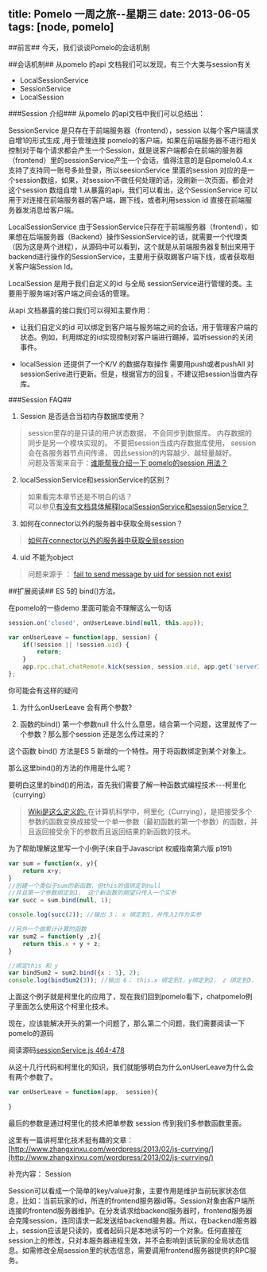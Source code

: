 title: Pomelo 一周之旅--星期三
date: 2013-06-05
tags: [node, pomelo]
---

##前言##
今天，我们谈谈Pomelo的会话机制
<!--more-->

##会话机制##
从pomelo 的api 文档我们可以发现，有三个大类与session有关

* LocalSessionService
* SessionService
* LocalSession

###Session 介绍###
从pomelo 的api文档中我们可以总结出：

SessionService 是只存在于前端服务器（frontend），session 以每个客户端请求自增1的形式生成 ,用于管理连接 pomelo的客户端，如果在前端服务器不进行相关控制对于每个请求都会产生一个Session，就是说客户端都会在前端的服务器（frontend）里的sessionService产生一个会话，值得注意的是自pomelo0.4.x支持了支持同一账号多处登录，所以seesionService 里面的session 对应的是一个session数组，如果，对session不做任何处理的话，没刷新一次页面，都会对这个session 数组自增 1.从暴露的api，我们可以看出，这个SessionService 可以用于对连接在前端服务器的客户端，踢下线，或者利用session id 直接在前端服务器发消息给客户端。

LocalSessionService 由于SessionService只存在于前端服务器（frontend），如果想在后端服务器（Backend）操作SessionService的话，就需要一个代理类（因为这是两个进程），从源码中可以看到，这个就是从前端服务器复制出来用于backend进行操作的SessionService，主要用于获取踢客户端下线，或者获取相关客户端Session Id。

LocalSession 是用于我们自定义的id 与全局 sessionService进行管理的类。主要用于服务端对客户端之间会话的管理。

从api 文档暴露的接口我们可以得知主要作用：

* 让我们自定义的id 可以绑定到客户端与服务端之间的会话，用于管理客户端的状态。例如，利用绑定的id实现控制对客户端进行踢掉，监听session的关闭事件。

* localSession 还提供了一个K/V 的数据存取操作 需要用push或者pushAll 对sessionSerive进行更新。但是，根据官方的回复，不建议把session当做内存库。



###Session FAQ##
1. Session 是否适合当初内存数据库使用？
> session里存的是只读的用户状态数据， 不会同步到数据库。 内存数据的同步是另一个模块实现的。
不要把session当成内存数据库使用， session会在各服务器节点间传递， 因此session的内容越少、越轻量越好。<br/>问题及答案来自于：[谁能帮我介绍一下 pomelo的session 用法？](https://github.com/NetEase/pomelo/issues/84)

2. localSessionService和sessionService的区别？
> 如果看完本章节还是不明白的话？<br/>可以参见[有没有文档具体解释localSessionService和sessionService？](https://github.com/NetEase/pomelo/issues/199)

3. 如何在connector以外的服务器中获取全局session？
> [如何在connector以外的服务器中获取全局session](https://github.com/NetEase/pomelo-cn/issues/31)

4. uid 不能为object
> 问题来源于 ： [fail to send message by uid for session not exist](https://github.com/NetEase/pomelo-cn/issues/90)



##扩展阅读##
ES 5的 bind()方法。

在pomelo的一些demo 里面可能会不理解这么一句话
``` js
session.on('closed', onUserLeave.bind(null, this.app));

var onUserLeave = function(app, session) {
	if(!session || !session.uid) {
		return;
	}
	app.rpc.chat.chatRemote.kick(session, session.uid, app.get('serverId'), session.get('rid'), null);
};
```

你可能会有这样的疑问

1. 为什么onUserLeave 会有两个参数? 

2. 函数的bind() 第一个参数null 什么什么意思，结合第一个问题，这里就传了一个参数？那么那个session 还是怎么传过来的？


这个函数 bind() 方法是ES 5 新增的一个特性。用于将函数绑定到某个对象上。

那么这里bind()的方法的作用是什么呢？

要明白这里的bind()的用法，首先我们需要了解一种函数式编程技术---柯里化（currying）

> [Wiki是这么定义的: ](http://zh.wikipedia.org/wiki/%E6%9F%AF%E9%87%8C%E5%8C%96)在计算机科学中，柯里化（Currying），是把接受多个参数的函数变换成接受一个单一参数（最初函数的第一个参数）的函数，并且返回接受余下的参数而且返回结果的新函数的技术。

为了帮助理解这里写一个小例子(来自于Javascript 权威指南第六版 p191)
``` js
var sum = function(x, y){
    return x+y;
}
//创建一个类似于sum的新函数，但this的值绑定到null
//并且第一个参数绑定到1， 这个新函数的期望只传入一个实参
var succ = sum.bind(null, 1);

console.log(succ(2)); //输出 3； x 绑定到1，并传入2作为实参

//另外一个做累计计算的函数
var sum2 = function(y ,z){
    return this.x + y + z;
}

//绑定this 和 y
var bindSum2 = sum2.bind({x : 1}, 2);
console.log(bindSum2(3)); //输出 6； this.x 绑定到1，y绑定到2， z 绑定到3.
```

上面这个例子就是柯里化的应用了，现在我们回到pomelo看下，chatpomelo例子里面怎么使用这个柯里化技术。

现在，应该能解决开头的第一个问题了，那么第二个问题，我们需要阅读一下pomelo的源码

阅读源码[sessionService.js 464-478](https://github.com/NetEase/pomelo/blob/master/lib/common/service/sessionService.js)

从这十几行代码和柯里化的知识，我们就能够明白为什么onUserLeave为什么会有两个参数了。
``` js
var onUserLeave = function(app,  session){
   
}
```

最后的参数是通过柯里化的技术把单参数 session 传到我们多参数函数里面。


这里有一篇讲柯里化技术挺有趣的文章：
[http://www.zhangxinxu.com/wordpress/2013/02/js-currying/](http://www.zhangxinxu.com/wordpress/2013/02/js-currying/)


补充内容：
Session

Session可以看成一个简单的key/value对象，主要作用是维护当前玩家状态信息，比如：当前玩家的id，所连的frontend服务器id等。Session对象由客户端所连接的frontend服务器维护。在分发请求给backend服务器时，frontend服务器会克隆session，连同请求一起发送给backend服务器。所以，在backend服务器上，session应该是只读的，或者起码只是本地读写的一个对象。任何直接在session上的修改，只对本服务器进程生效，并不会影响到该玩家的全局状态信息。如需修改全局session里的状态信息，需要调用frontend服务器提供的RPC服务。

